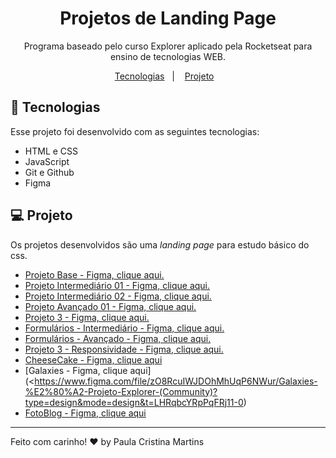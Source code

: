 <h1 align="center"> Projetos de Landing Page </h1>

<p align="center">
Programa baseado pelo curso Explorer aplicado pela Rocketseat para ensino de tecnologias WEB. <br/>
</p>

<p align="center">
  <a href="#-tecnologias">Tecnologias</a>&nbsp;&nbsp;&nbsp;|&nbsp;&nbsp;&nbsp;
  <a href="#-projeto">Projeto</a>&nbsp;&nbsp;&nbsp;
</p>

## 🚀 Tecnologias

Esse projeto foi desenvolvido com as seguintes tecnologias:

- HTML e CSS
- JavaScript
- Git e Github
- Figma

## 💻 Projeto

Os projetos desenvolvidos são uma _landing page_ para estudo básico do css.

- [Projeto Base - Figma, clique aqui.](<https://www.figma.com/file/vSMecthrqKN7gHmdUd8iZm/Explorer---Projeto-01-(Copy)?type=design&node-id=1-2&mode=design&t=T2qbbbtvyEA3W2N7-0>)
- [Projeto Intermediário 01 - Figma, clique aqui.](https://www.figma.com/file/Cy6YpvSkd3YCnkxIi5j9EH/Projeto01-Extra-Copy?fuid=1008417835364072614)
- [Projeto Intermediário 02 - Figma, clique aqui.](https://www.figma.com/file/GW9HzNFCVdsZ2tn9yHsutd/Explorer-Projeto-02-Copy?fuid=1008417835364072614)
- [Projeto Avançado 01 - Figma, clique aqui.](https://www.figma.com/file/EdKjPWjC8ZlbnH4XzTObv2/Explorer/duplicate)
- [Projeto 3 - Figma, clique aqui.](<https://www.figma.com/file/owp4a2B6qluikrQlRuSwY3/Explorer-Stage-03-Projeto-01-(Copy)?type=design&mode=design>)
- [Formulários - Intermediário - Figma, clique aqui.](<https://www.figma.com/file/tOi43JzHzNRpc70e9R0Ps9/Stage-03---Formul%C3%A1rio-intermedi%C3%A1rio-(Copy)?type=design&node-id=0-1&mode=design&t=k3J9Kksi7nxTm4jr-0>)
- [Formulários - Avançado - Figma, clique aqui.](<https://www.figma.com/file/xIhk2kAWlKmP1OPsfhmL3p/Stage-03---Formul%C3%A1rio-avan%C3%A7ado-(Copy)?type=design&node-id=0-1&mode=design>)
- [Projeto 3 - Responsividade - Figma, clique aqui.](<https://www.figma.com/file/yWyYSyFtMf6Hq3p0MK981y/Explorer-Stage-03-Projeto-02-(Copy)?type=design&node-id=203-412&mode=design&t=5xcWH0KdquXgPWrZ-0>)
- [CheeseCake - Figma, clique aqui](<https://www.figma.com/file/ILm8TKu0VD69e4lsgoKChF/Cheesecake-%E2%80%A2-Projeto-Explorer-(Community)?type=design&node-id=113-93&mode=design&t=P84FwxkzHOXFCaqe-0>)
- [Galaxies - Figma, clique aqui](<https://www.figma.com/file/zO8RcuIWJDOhMhUqP6NWur/Galaxies-%E2%80%A2-Projeto-Explorer-(Community)?type=design&mode=design&t=LHRqbcYRpPqFRj11-0)
- [FotoBlog - Figma, clique aqui](<https://www.figma.com/file/KeuqnjVNy12oASmTLKjXAF/Fotoblog-%E2%80%A2-Projeto-Explorer-(Community)?type=design&node-id=0-1&mode=design&t=Af2cVMjUMVJ7M33d-0>)

---

Feito com carinho! ♥ by Paula Cristina Martins
